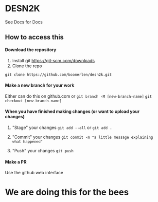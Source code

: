 # DESN2K
See Docs for Docs

## How to access this

#### Download the repository
1. Install git https://git-scm.com/downloads
2. Clone the repo 

```git clone https://github.com/boomerlen/desn2k.git```

#### Make a new branch for your work 

Either can do this on github.com or
```git branch -M [new-branch-name]```
```git checkout [new-branch-name]```

#### When you have finished making changes (or want to upload your changes)

1. "Stage" your changes 
```git add --all```
or 
```git add .```

2. "Commit" your changes
```git commit -m "a little message explaining what happened"```

3. "Push" your changes
```git push```

#### Make a PR 

Use the github web interface

# We are doing this for the bees 

